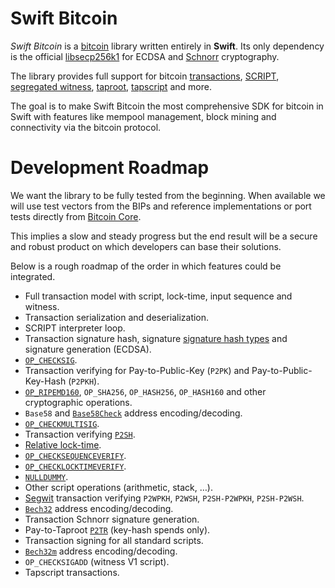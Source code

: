 # Swift Bitcoin

_Swift Bitcoin_ is a [bitcoin](https://bitcoin.org/bitcoin.pdf) library written entirely in **Swift**. Its only dependency is the official [libsecp256k1](https://github.com/bitcoin-core/secp256k1) for ECDSA and [Schnorr](https://github.com/bitcoin/bips/blob/master/bip-0340.mediawiki) cryptography.

The library provides full support for bitcoin [transactions](https://en.bitcoin.it/wiki/Transaction), [SCRIPT](https://en.bitcoin.it/wiki/Script), [segregated witness](https://github.com/bitcoin/bips/blob/master/bip-0141.mediawiki), [taproot](https://github.com/bitcoin/bips/blob/master/bip-0341.mediawiki), [tapscript](https://github.com/bitcoin/bips/blob/master/bip-0342.mediawiki) and more.

The goal is to make Swift Bitcoin the most comprehensive SDK for bitcoin in Swift with features like mempool management, block mining and connectivity via the bitcoin protocol.

# Development Roadmap

We want the library to be fully tested from the beginning. When available we will use test vectors from the BIPs and reference implementations or port tests directly from [Bitcoin Core](https://bitcoincore.org).

This implies a slow and steady progress but the end result will be a secure and robust product on which developers can base their solutions.

Below is a rough roadmap of the order in which features could be integrated.

- Full transaction model with script, lock-time, input sequence and witness.
- Transaction serialization and deserialization.
- SCRIPT interpreter loop.
- Transaction signature hash, signature [signature hash types](https://river.com/learn/terms/s/sighash-flag/) and signature generation (ECDSA).
- [`OP_CHECKSIG`](https://en.bitcoin.it/wiki/OP_CHECKSIG).
- Transaction verifying for Pay-to-Public-Key (`P2PK`) and Pay-to-Public-Key-Hash (`P2PKH`).
- [`OP_RIPEMD160`](https://en.bitcoin.it/wiki/RIPEMD-160), `OP_SHA256`, `OP_HASH256`, `OP_HASH160` and other cryptographic operations.
- `Base58` and [`Base58Check`](https://en.bitcoin.it/wiki/Base58Check_encoding) address encoding/decoding.
- [`OP_CHECKMULTISIG`](https://en.bitcoin.it/wiki/OP_CHECKMULTISIG).
- Transaction verifying [`P2SH`](https://github.com/bitcoin/bips/blob/master/bip-0016.mediawiki).
- [Relative lock-time](https://github.com/bitcoin/bips/blob/master/bip-0068.mediawiki).
- [`OP_CHECKSEQUENCEVERIFY`](https://github.com/bitcoin/bips/blob/master/bip-0112.mediawiki).
- [`OP_CHECKLOCKTIMEVERIFY`](https://github.com/bitcoin/bips/blob/master/bip-0065.mediawiki).
- [`NULLDUMMY`](https://en.bitcoin.it/wiki/BIP_0147).
- Other script operations (arithmetic, stack, …).
- [Segwit](https://github.com/bitcoin/bips/blob/master/bip-0143.mediawiki) transaction verifying `P2WPKH`, `P2WSH`, `P2SH-P2WPKH`, `P2SH-P2WSH`.
- [`Bech32`](https://github.com/bitcoin/bips/blob/master/bip-0173.mediawiki) address encoding/decoding.
- Transaction Schnorr signature generation.
- Pay-to-Taproot [`P2TR`](https://github.com/bitcoin/bips/blob/master/bip-0086.mediawiki) (key-hash spends only).
- Transaction signing for all standard scripts.
- [`Bech32m`](https://github.com/bitcoin/bips/blob/master/bip-0350.mediawiki) address encoding/decoding.
- `OP_CHECKSIGADD` (witness V1 script).
- Tapscript transactions.
